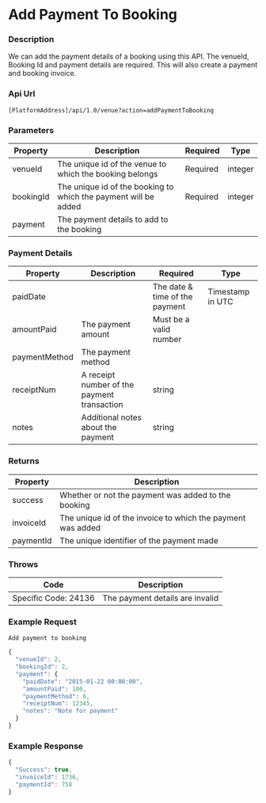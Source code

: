 # Add Payment To Booking

### Description

We can add the payment details of a booking using this API. The venueId, Booking Id and payment details are required. This will also create a payment and booking invoice.

### Api Url

`[PlatformAddress]/api/1.0/venue?action=addPaymentToBooking`

### Parameters

| Property | Description | Required | Type |
| -------- | ----------- | -------- | ---- |
| venueId       | The unique id of the venue to which the booking belongs         | Required  | integer |
| bookingId     | The unique id of the booking to which the payment will be added | Required  | integer |
| payment       | The payment details to add to the booking								        |           |         |  

### Payment Details

| Property | Description | Required | Type |
| -------- | ----------- | -------- | ---- |
| paidDate      |                                             | The date & time of the payment  | Timestamp in UTC  |
| amountPaid    | The payment amount                          | Must be a valid number	        | 	                |
| paymentMethod | The payment method                          |  						                    | 	                |
| receiptNum    | A receipt number of the payment transaction | string					                | 	                |
| notes         | Additional notes about the payment          | string					                | 	                |

### Returns

| Property | Description |
| ---------| ----------- |
| success   | Whether or not the payment was added to the booking         |
| invoiceId | The unique id of the invoice to which the payment was added |
| paymentId | The unique identifier of the payment made                   |

### Throws

| Code | Description |
| ---- | ----------- |
| Specific Code: 24136 | The payment details are invalid |

### Example Request

`Add payment to booking`

```javascript
{
  "venueId": 2,
  "bookingId": 2,
  "payment": {
    "paidDate": "2015-01-22 00:00:00",
    "amountPaid": 100,
    "paymentMethod": 6,
    "receiptNum": 12345,
    "notes": "Note for payment"
  }
}
```

### Example Response

```javascript
{
  "Success": true,
  "invoiceId": 1736,
  "paymentId": 758
}
```



